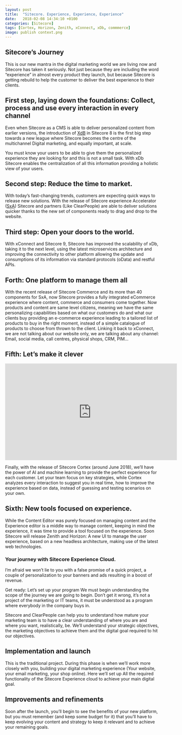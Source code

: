 ```yaml
---
layout: post
title:  "Sitecore. Experience, Experience, Experience"
date:   2018-02-08 14:34:10 +0100
categories: [Sitecore]
tags: [Cortex, Horizon, Zenith, xConnect, xDb, commmerce]
image: publish context.png
---
```


## Sitecore’s Journey
This is our new mantra in the digital marketing world we are living now and Sitecore has taken it seriously. Not just because they are including the word “experience” in almost every product they launch, but because Sitecore is getting rebuild to help the customer to deliver the best experience to their clients.

## First step, laying down the foundations: Collect, process and use every interaction in every channel
Even when Sitecore as a CMS is able to deliver personalized content from earlier versions, the introduction of [XdB](https://www.sitecore.com/products/sitecore-experience-platform/customer-intelligence/customer-data) in Sitecore 8 is the first big step towards a new league where Sitecore becomes the centre of the multichannel Digital marketing, and equally important, at scale.

You must know your users to be able to give them the personalized experience they are looking for and this is not a small task. With xDb Sitecore enables the centralization of all this information providing a holistic view of your users.

## Second step: Reduce the time to market.
With today’s fast-changing trends, customers are expecting quick ways to release new solutions. With the release of Sitecore experience Accelerator ([SxA](https://www.sitecore.com/products/sitecore-experience-platform/wcm/experience-accelerators)) Sitecore and partners (Like ClearPeople) are able to deliver solutions quicker thanks to the new set of components ready to drag and drop to the website.

## Third step: Open your doors to the world.
With xConnect and Sitecore 9, Sitecore has improved the scalability of xDb, taking it to the next level, using the latest microservices architecture and improving the connectivity to other platform allowing the update and consumptions of its information via standard protocols (oData) and restful APIs.

## Forth: One platform to manage them all
With the recent release of Sitecore Commerce and its more than 40 components for SxA, now Sitecore provides a fully integrated eCommerce experience where content, commerce and consumers come together. Now products and content are same level citizens, meaning we have the same personalizing capabilities based on what our customers do and what our clients buy providing an e-commerce experience leading to a tailored list of products to buy in the right moment, instead of a simple catalogue of products to choose from thrown to the client. Linking it back to xConnect, we are not talking about our website only, we are talking about any channel: Email, social media, call centres, physical shops, CRM, PIM…

## Fifth: Let’s make it clever

<iframe src="https://www.youtube.com/embed/_UU2QqK-R5o?rel=0" frameborder="0" width="560" height="315"></iframe>

Finally, with the release of Sitecore Cortex (around June 2018), we’ll have the power of AI and machine learning to provide the perfect experience for each customer. Let your team focus on key strategies, while Cortex analyzes every interaction to suggest you in real time, how to improve the experience based on data, instead of guessing and testing scenarios on your own.

## Sixth: New tools focused on experience.
While the Content Editor was purely focused on managing content and the Experience editor is a middle way to manage content, keeping in mind the experience, it was time to provide a tool focused on the experience. Soon Sitecore will release Zenith and Horizon: A new UI to manage the user experience, based on a new headless architecture, making use of the latest web technologies.

### Your journey with Sitecore Experience Cloud.
I’m afraid we won’t lie to you with a false promise of a quick project, a couple of personalization to your banners and ads resulting in a boost of revenue.

Get ready: Let’s set up your program
We must begin understanding the scope of the journey we are going to begin. Don’t get it wrong, it’s not a project of the marketing or IT teams, it must be understood as a program where everybody in the company buys in.

Sitecore and ClearPeople can help you to understand how mature your marketing team is to have a clear understanding of where you are and where you want, realistically, be. We’ll understand your strategic objectives, the marketing objectives to achieve them and the digital goal required to hit our objectives.

## Implementation and launch
This is the traditional project. During this phase is when we’ll work more closely with you, building your digital marketing experience (Your website, your email marketing, your shop online). Here we’ll set up All the required functionality of the Sitecore Experience cloud to achieve your main digital goal.

## Improvements and refinements
Soon after the launch, you’ll begin to see the benefits of your new platform, but you must remember (and keep some budget for it) that you’ll have to keep evolving your content and strategy to keep it relevant and to achieve your remaining goals.